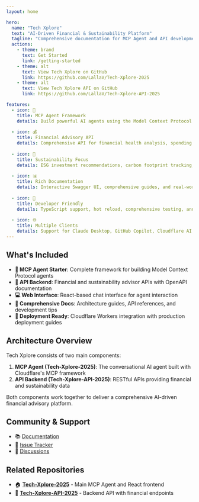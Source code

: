 ```yaml
---
layout: home

hero:
  name: "Tech Xplore"
  text: "AI-Driven Financial & Sustainability Platform"
  tagline: "Comprehensive documentation for MCP Agent and API development"
  actions:
    - theme: brand
      text: Get Started
      link: /getting-started
    - theme: alt
      text: View Tech Xplore on GitHub
      link: https://github.com/LallaV/Tech-Xplore-2025
    - theme: alt
      text: View Tech Xplore API on GitHub
      link: https://github.com/LallaV/Tech-Xplore-API-2025

features:
  - icon: 🤖
    title: MCP Agent Framework
    details: Build powerful AI agents using the Model Context Protocol with Cloudflare Workers and React frontend.
  
  - icon: 💰
    title: Financial Advisory API
    details: Comprehensive API for financial health analysis, spending insights, and personalized investment recommendations.
  
  - icon: 🌱
    title: Sustainability Focus
    details: ESG investment recommendations, carbon footprint tracking, and sustainability tips integration.
  
  - icon: 📊
    title: Rich Documentation
    details: Interactive Swagger UI, comprehensive guides, and real-world examples for rapid development.
  
  - icon: 🔧
    title: Developer Friendly
    details: TypeScript support, hot reload, comprehensive testing, and deployment guides for all environments.
  
  - icon: 🌐
    title: Multiple Clients
    details: Support for Claude Desktop, GitHub Copilot, Cloudflare AI Playground, and custom web interfaces.
---
```


## What's Included

- **🎯 MCP Agent Starter**: Complete framework for building Model Context Protocol agents
- **🔄 API Backend**: Financial and sustainability advisor APIs with OpenAPI documentation  
- **💻 Web Interface**: React-based chat interface for agent interaction
- **📖 Comprehensive Docs**: Architecture guides, API references, and development tips
- **🚀 Deployment Ready**: Cloudflare Workers integration with production deployment guides

## Architecture Overview

Tech Xplore consists of two main components:

1. **MCP Agent (Tech-Xplore-2025)**: The conversational AI agent built with Cloudflare's MCP framework
2. **API Backend (Tech-Xplore-API-2025)**: RESTful APIs providing financial and sustainability data

Both components work together to deliver a comprehensive AI-driven financial advisory platform.

## Community & Support

- 📚 [Documentation](/)
- 🐛 [Issue Tracker](https://github.com/LallaV/Tech-Xplore-2025/issues)
- 💬 [Discussions](https://github.com/LallaV/Tech-Xplore-2025/discussions)

## Related Repositories

- 🏠 **[Tech-Xplore-2025](https://github.com/LallaV/Tech-Xplore-2025)** - Main MCP Agent and React frontend
- 🔧 **[Tech-Xplore-API-2025](https://github.com/LallaV/Tech-Xplore-API-2025)** - Backend API with financial endpoints 